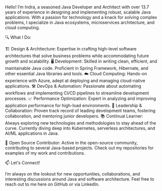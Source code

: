 Hello! I’m Indra, a seasoned Java Developer and Architect with over 13.7 years of experience in designing and implementing robust, scalable Java applications. With a passion for technology and a knack for solving complex problems, I specialize in Java ecosystems, microservices architecture, and cloud computing.

🔍 What I Do:

🏗️ Design & Architecture: Expertise in crafting high-level software architectures that solve business problems while accommodating future growth and scalability.
🖥️ Development: Skilled in writing clean, efficient, and maintainable Java code. Proficient in Spring Framework, Hibernate, and other essential Java libraries and tools.
☁️ Cloud Computing: Hands-on experience with Azure, adept at deploying and managing cloud-native applications.
🛠️ DevOps & Automation: Passionate about automating workflows and implementing CI/CD pipelines to streamline development processes.
📈 Performance Optimization: Expert in analyzing and improving application performance for high-load environments.
🤝 Leadership & Collaboration: Proven track record of leading development teams, fostering collaboration, and mentoring junior developers.
📚 Continual Learner: Always exploring new technologies and methodologies to stay ahead of the curve. Currently diving deep into Kubernetes, serverless architectures, and AI/ML applications in Java.

📖 Open Source Contributor: Active in the open-source community, contributing to several Java-based projects. Check out my repositories for examples of my work and contributions.

📫 Let's Connect!

I’m always on the lookout for new opportunities, collaborations, and interesting discussions around Java and software architecture. Feel free to reach out to me here on GitHub or via LinkedIn.
